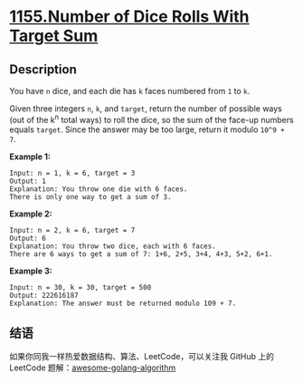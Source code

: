 # [1155.Number of Dice Rolls With Target Sum][title]

## Description
You have `n` dice, and each die has `k` faces numbered from `1` to `k`.

Given three integers `n`, `k`, and `target`, return the number of possible ways (out of the k<sup>n</sup> total ways) to roll the dice, so the sum of the face-up numbers equals `target`. Since the answer may be too large, return it modulo `10^9 + 7`.

**Example 1:**

```
Input: n = 1, k = 6, target = 3
Output: 1
Explanation: You throw one die with 6 faces.
There is only one way to get a sum of 3.
```

**Example 2:**

```
Input: n = 2, k = 6, target = 7
Output: 6
Explanation: You throw two dice, each with 6 faces.
There are 6 ways to get a sum of 7: 1+6, 2+5, 3+4, 4+3, 5+2, 6+1.
```

**Example 3:**

```
Input: n = 30, k = 30, target = 500
Output: 222616187
Explanation: The answer must be returned modulo 109 + 7.
```

## 结语

如果你同我一样热爱数据结构、算法、LeetCode，可以关注我 GitHub 上的 LeetCode 题解：[awesome-golang-algorithm][me]

[title]: https://leetcode.com/problems/number-of-dice-rolls-with-target-sum/
[me]: https://github.com/kylesliu/awesome-golang-algorithm
